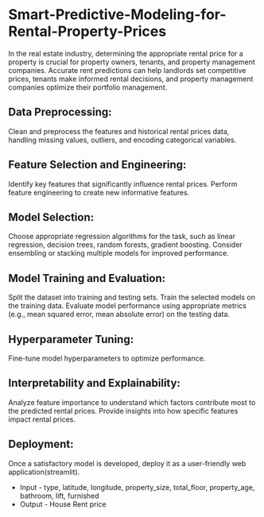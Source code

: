 # Smart-Predictive-Modeling-for-Rental-Property-Prices
In the real estate industry, determining the appropriate rental price for a property is crucial for property owners, tenants, and property management companies. Accurate rent predictions can help landlords set competitive prices, tenants make informed rental decisions, and property management companies optimize their portfolio management. 

## Data Preprocessing:
Clean and preprocess the features and historical rental prices data, handling missing values, outliers, and encoding categorical variables.

## Feature Selection and Engineering:
Identify key features that significantly influence rental prices. Perform feature engineering to create new informative features.

## Model Selection:
Choose appropriate regression algorithms for the task, such as linear regression, decision trees, random forests, gradient boosting. Consider ensembling or stacking multiple models for improved performance.

## Model Training and Evaluation:
Split the dataset into training and testing sets. Train the selected models on the training data. Evaluate model performance using appropriate metrics (e.g., mean squared error, mean absolute error) on the testing data.

## Hyperparameter Tuning:
Fine-tune model hyperparameters to optimize performance.

## Interpretability and Explainability:
Analyze feature importance to understand which factors contribute most to the predicted
rental prices. Provide insights into how specific features impact rental prices.

## Deployment:
Once a satisfactory model is developed, deploy it as a user-friendly web application(streamlit).

* Input - type, latitude, longitude, property_size, total_floor, property_age, bathroom, lift, furnished
* Output - House Rent price
